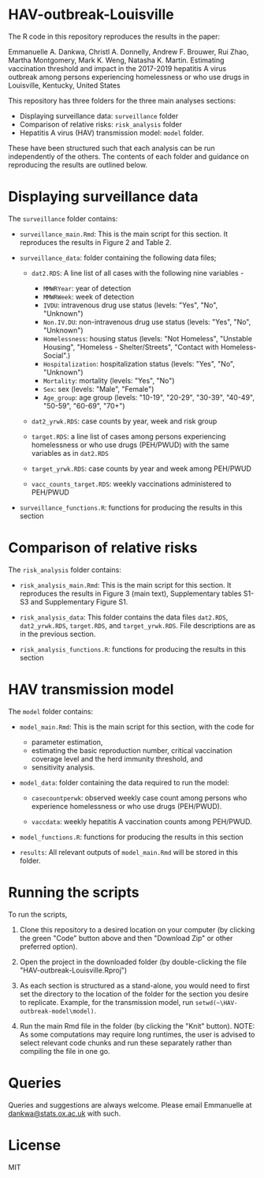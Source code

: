 # HAV-outbreak-Louisville

The R code in this repository reproduces the results in the paper:

Emmanuelle A. Dankwa, Christl A. Donnelly, Andrew F. Brouwer, Rui Zhao, Martha Montgomery, Mark K. Weng, Natasha K. Martin. 
Estimating vaccination threshold and impact in the 2017-2019 hepatitis A virus outbreak among persons experiencing homelessness or who use drugs in Louisville, Kentucky, United States

This repository has three folders for the three main analyses sections: 

* Displaying surveillance data: `surveillance` folder
* Comparison of relative risks: `risk_analysis` folder
* Hepatitis A virus (HAV) transmission model: `model` folder. 

These have been structured such that each analysis can be run independently of the others. The contents of each folder and guidance on reproducing the results are outlined below. 


# Displaying surveillance data

The `surveillance` folder contains: 

* `surveillance_main.Rmd`: This is the main script for this section. It reproduces the results in Figure 2 and Table 2.

* `surveillance_data`: folder containing the following data files;

    + `dat2.RDS`: A line list of all cases with the following nine variables - 
         * `MMWRYear`: year of detection
         * `MMWRWeek`: week of detection
         * `IVDU`: intravenous drug use status (levels: "Yes", "No", "Unknown")
         * `Non.IV.DU`: non-intravenous drug use status  (levels: "Yes", "No", "Unknown")
         * `Homelessness`: housing status (levels: "Not Homeless", "Unstable Housing", "Homeless - Shelter/Streets", "Contact with Homeless-Social".)
         * `Hospitalization`: hospitalization status (levels: "Yes", "No", "Unknown")
         * `Mortality`: mortality (levels: "Yes", "No")
         * `Sex`: sex (levels: "Male", "Female")
         * `Age_group`: age group (levels: "10-19", "20-29", "30-39", "40-49", "50-59", "60-69", "70+")
         
    + `dat2_yrwk.RDS`: case counts by year, week and risk group 
    + `target.RDS`: a line list of cases among persons experiencing homelessness or who use drugs (PEH/PWUD) with the same variables as in `dat2.RDS`
    + `target_yrwk.RDS`: case counts by year and week among PEH/PWUD
    + `vacc_counts_target.RDS`: weekly vaccinations administered to PEH/PWUD
    
* `surveillance_functions.R`: functions for producing the results in this section
    


# Comparison of relative risks 

The `risk_analysis` folder contains: 

* `risk_analysis_main.Rmd`: This is the main script for this section. It reproduces the results in Figure 3 (main text), Supplementary tables S1-S3 and Supplementary Figure S1.

* `risk_analysis_data`: This folder contains the data files `dat2.RDS`, `dat2_yrwk.RDS`, `target.RDS`, and `target_yrwk.RDS`. File descriptions are as in the previous section.  

* `risk_analysis_functions.R`: functions for producing the results in this section
 



# HAV transmission model

The `model` folder contains:


 * `model_main.Rmd`: This is the main script for this section, with the code for 
 
    + parameter estimation, 
    + estimating the basic reproduction number, critical vaccination coverage level and the herd immunity threshold, and 
    + sensitivity analysis. 

    
*  `model_data`: folder containing the data required to run the model:

    + `casecountperwk`: observed weekly case count among persons who experience homelessness or who use drugs (PEH/PWUD).
    
    + `vaccdata`: weekly hepatitis A vaccination counts among PEH/PWUD.
    
* `model_functions.R`: functions for producing the results in this section 
        
 
* `results`:  All relevant outputs of `model_main.Rmd` will be stored in this folder. 
 
 


# Running the scripts

To run the scripts, 

1) Clone this repository to a desired location on your computer (by clicking the green "Code" button above and then "Download Zip" or other preferred option). 

2) Open the project in the downloaded folder (by double-clicking the file "HAV-outbreak-Louisville.Rproj") 

3) As each section is structured as a stand-alone, you would need to first set the directory to the location of the folder for the section you desire to replicate. Example, for the transmission model, run `setwd(~\HAV-outbreak-model\model)`.

4) Run the main Rmd file in the folder (by clicking the "Knit" button). NOTE: As some computations may require long runtimes, the user is advised to select relevant code chunks and run these separately rather than compiling the file in one go.



# Queries

Queries and suggestions are always welcome. Please email Emmanuelle at dankwa@stats.ox.ac.uk with such. 


# License 

MIT 
